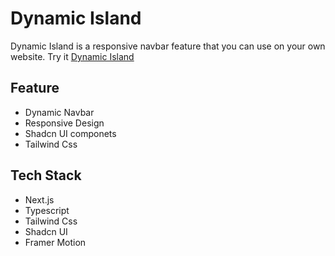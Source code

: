 # Dynamic Island

 Dynamic Island is a responsive navbar feature that you can use on your own website. Try it [Dynamic Island](https://dynamic-island-self.vercel.app/)

## Feature

- Dynamic Navbar
- Responsive Design
- Shadcn UI componets
- Tailwind Css

## Tech Stack

- Next.js
- Typescript
- Tailwind Css
- Shadcn UI
- Framer Motion
